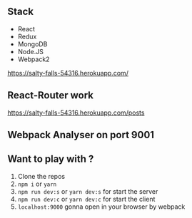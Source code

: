 ## Stack

- React
- Redux
- MongoDB
- Node.JS
- Webpack2

https://salty-falls-54316.herokuapp.com/

## React-Router work

https://salty-falls-54316.herokuapp.com/posts

## Webpack Analyser on port 9001

## Want to play with ?

1. Clone the repos
2. `npm i` or `yarn`
3. `npm run dev:s` or `yarn dev:s` for start the server
4. `npm run dev:c` or `yarn dev:c` for start the client
5. `localhost:9000` gonna open in your browser by webpack
